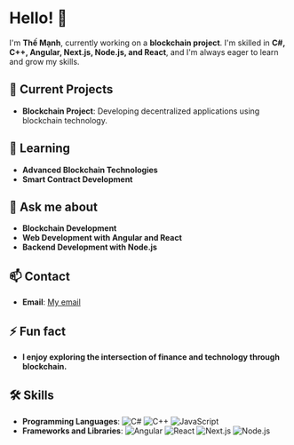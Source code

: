 # Hello! 👋

I'm **Thế Mạnh**, currently working on a **blockchain project**. I'm skilled in **C#, C++, Angular, Next.js, Node.js, and React**, and I'm always eager to learn and grow my skills.

## 🔭 Current Projects
- **Blockchain Project**: Developing decentralized applications using blockchain technology.

## 🌱 Learning
- **Advanced Blockchain Technologies**
- **Smart Contract Development**

## 💬 Ask me about
- **Blockchain Development**
- **Web Development with Angular and React**
- **Backend Development with Node.js**

## 📫 Contact
- **Email**: [My email](themanh3101@gmail.com)

## ⚡ Fun fact
- **I enjoy exploring the intersection of finance and technology through blockchain.**

## 🛠 Skills
- **Programming Languages**: 
  ![C#](https://img.shields.io/badge/-C%23-239120?logo=c-sharp&logoColor=white&style=flat)
  ![C++](https://img.shields.io/badge/-C++-00599C?logo=c%2B%2B&logoColor=white&style=flat)
  ![JavaScript](https://img.shields.io/badge/-JavaScript-F7DF1E?logo=javascript&logoColor=black&style=flat)
- **Frameworks and Libraries**: 
  ![Angular](https://img.shields.io/badge/-Angular-DD0031?logo=angular&logoColor=white&style=flat)
  ![React](https://img.shields.io/badge/-React-61DAFB?logo=react&logoColor=white&style=flat)
  ![Next.js](https://img.shields.io/badge/-Next.js-000000?logo=nextdotjs&logoColor=white&style=flat)
  ![Node.js](https://img.shields.io/badge/-Node.js-339933?logo=nodedotjs&logoColor=white&style=flat)

